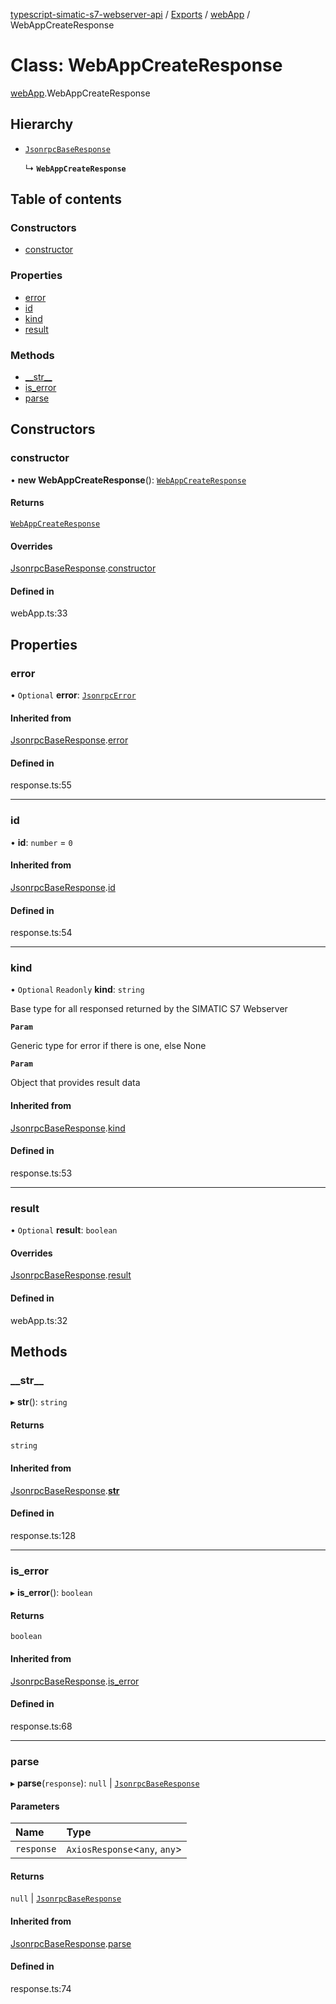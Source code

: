 [typescript-simatic-s7-webserver-api](../README.md) / [Exports](../modules.md) / [webApp](../modules/webApp.md) / WebAppCreateResponse

# Class: WebAppCreateResponse

[webApp](../modules/webApp.md).WebAppCreateResponse

## Hierarchy

- [`JsonrpcBaseResponse`](response.JsonrpcBaseResponse.md)

  ↳ **`WebAppCreateResponse`**

## Table of contents

### Constructors

- [constructor](webApp.WebAppCreateResponse.md#constructor)

### Properties

- [error](webApp.WebAppCreateResponse.md#error)
- [id](webApp.WebAppCreateResponse.md#id)
- [kind](webApp.WebAppCreateResponse.md#kind)
- [result](webApp.WebAppCreateResponse.md#result)

### Methods

- [\_\_str\_\_](webApp.WebAppCreateResponse.md#__str__)
- [is\_error](webApp.WebAppCreateResponse.md#is_error)
- [parse](webApp.WebAppCreateResponse.md#parse)

## Constructors

### constructor

• **new WebAppCreateResponse**(): [`WebAppCreateResponse`](webApp.WebAppCreateResponse.md)

#### Returns

[`WebAppCreateResponse`](webApp.WebAppCreateResponse.md)

#### Overrides

[JsonrpcBaseResponse](response.JsonrpcBaseResponse.md).[constructor](response.JsonrpcBaseResponse.md#constructor)

#### Defined in

webApp.ts:33

## Properties

### error

• `Optional` **error**: [`JsonrpcError`](response.JsonrpcError.md)

#### Inherited from

[JsonrpcBaseResponse](response.JsonrpcBaseResponse.md).[error](response.JsonrpcBaseResponse.md#error)

#### Defined in

response.ts:55

___

### id

• **id**: `number` = `0`

#### Inherited from

[JsonrpcBaseResponse](response.JsonrpcBaseResponse.md).[id](response.JsonrpcBaseResponse.md#id)

#### Defined in

response.ts:54

___

### kind

• `Optional` `Readonly` **kind**: `string`

Base type for all responsed returned by the SIMATIC S7 Webserver

**`Param`**

Generic type for error if there is one, else None

**`Param`**

Object that provides result data

#### Inherited from

[JsonrpcBaseResponse](response.JsonrpcBaseResponse.md).[kind](response.JsonrpcBaseResponse.md#kind)

#### Defined in

response.ts:53

___

### result

• `Optional` **result**: `boolean`

#### Overrides

[JsonrpcBaseResponse](response.JsonrpcBaseResponse.md).[result](response.JsonrpcBaseResponse.md#result)

#### Defined in

webApp.ts:32

## Methods

### \_\_str\_\_

▸ **__str__**(): `string`

#### Returns

`string`

#### Inherited from

[JsonrpcBaseResponse](response.JsonrpcBaseResponse.md).[__str__](response.JsonrpcBaseResponse.md#__str__)

#### Defined in

response.ts:128

___

### is\_error

▸ **is_error**(): `boolean`

#### Returns

`boolean`

#### Inherited from

[JsonrpcBaseResponse](response.JsonrpcBaseResponse.md).[is_error](response.JsonrpcBaseResponse.md#is_error)

#### Defined in

response.ts:68

___

### parse

▸ **parse**(`response`): ``null`` \| [`JsonrpcBaseResponse`](response.JsonrpcBaseResponse.md)

#### Parameters

| Name | Type |
| :------ | :------ |
| `response` | `AxiosResponse`\<`any`, `any`\> |

#### Returns

``null`` \| [`JsonrpcBaseResponse`](response.JsonrpcBaseResponse.md)

#### Inherited from

[JsonrpcBaseResponse](response.JsonrpcBaseResponse.md).[parse](response.JsonrpcBaseResponse.md#parse)

#### Defined in

response.ts:74
